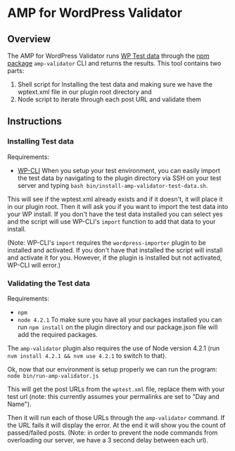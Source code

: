 # AMP for WordPress Validator

## Overview
The AMP for WordPress Validator runs [WP Test data](http://wptest.io) through the [npm package](https://github.com/dorightdigital/amp-validator/) `amp-validator` CLI and returns the results.  This tool contains two parts:
1) Shell script for Installing the test data and making sure we have the wptext.xml file in our plugin root directory and
2) Node script to iterate through each post URL and validate them

## Instructions
### Installing Test data
Requirements:
- [WP-CLI](https://wp-cli.org/)
When you setup your test environment, you can easily import the test data by navigating to the plugin directory via SSH on your test server and typing `bash bin/install-amp-validator-test-data.sh`.  

This will see if the wptest.xml already exists and if it doesn't, it will place it in our plugin root.  Then it will ask you if you want to import the test data into your WP install.  If you don't have the test data installed you can select yes and the script will use WP-CLI's `import` function to add that data to your install.

(Note: WP-CLI's `import` requires the `wordpress-importer` plugin to be installed and activated.  If you don't have that installed the script will install and activate it for you.  However, if the plugin is installed but not activated, WP-CLI will error.)

### Validating the Test data
Requirements:
- `npm`
- `node 4.2.1`
To make sure you have all your packages installed you can run `npm install` on the plugin directory and our package.json file will add the required packages.

The `amp-validator` plugin also requires the use of Node version 4.2.1 (run `nvm install 4.2.1 && nvm use 4.2.1` to switch to that).

Ok, now that our environment is setup properly we can run the program:
`node bin/run-amp-validator.js`

This will get the post URLs from the `wptest.xml` file, replace them with your test url (note: this currently assumes your permalinks are set to "Day and Name"). 

Then it will run each of those URLs through the `amp-validator` command.  If the URL fails it will display the error. At the end it will show you the count of passed/failed posts.  (Note: in order to prevent the node commands from overloading our server, we have a 3 second delay between each url).  
 
